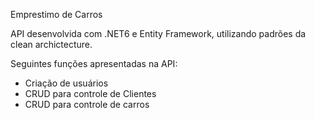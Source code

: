 Emprestimo de Carros

API desenvolvida com .NET6 e Entity Framework, utilizando padrões da clean archictecture.

Seguintes funções apresentadas na API:
  - Criação de usuários
  - CRUD para controle de Clientes
  - CRUD para controle de carros
